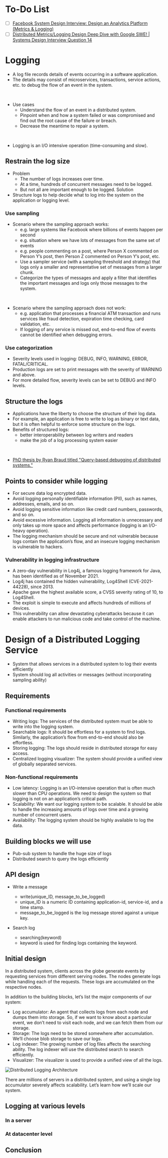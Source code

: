 # To-Do List

- [ ] [Facebook System Design Interview: Design an Analytics Platform (Metrics & Logging)](https://www.youtube.com/watch?v=kIcq1_pBQSY)
- [ ] [Distributed Metrics/Logging Design Deep Dive with Google SWE! | Systems Design Interview Question 14](https://www.youtube.com/watch?v=_KoiMoZZ3C8)

# Logging

- A log file records details of events occurring in a software application.
- The details may consist of microservices, transactions, service actions, etc. to debug the flow of an event in the system.

<br/>

- Use cases
  - Understand the flow of an event in a distributed system.
  - Pinpoint when and how a system failed or was compromised and find out the root cause of the failure or breach.
  - Decrease the meantime to repair a system.

<br/>

- Logging is an I/O intensive operation (time-consuming and slow).

## Restrain the log size

- Problem
  - The number of logs increases over time.
  - At a time, hundreds of concurrent messages need to be logged.
  - But not all are important enough to be logged.
Solution
- Structure logs to help decide what to log into the system on the application or logging level.

### Use sampling

- Scenario where the sampling approach works:
  - e.g. large systems like Facebook where billions of events happen per second
  - e.g. situation where we have lots of messages from the same set of events
  - e.g. people commenting on a post, where Person X commented on Person Y’s post, then Person Z commented on Person Y’s post, etc.
  - Use a sampler service (with a sampling threshold and strategy) that logs only a smaller and representative set of messages from a larger chunk.
  - Categorize the types of messages and apply a filter that identifies the important messages and logs only those messages to the system.

<br/>

- Scenario where the sampling approach does not work:
  - e.g. application that processes a financial ATM transaction and runs services like fraud detection, expiration time checking, card validation, etc.
  - If logging of any service is missed out, end-to-end flow of events cannot be identified when debugging errors.

### Use categorization

- Severity levels used in logging: DEBUG, INFO, WARNING, ERROR, FATAL/CRITICAL.
- Production logs are set to print messages with the severity of WARNING and above.
- For more detailed flow, severity levels can be set to DEBUG and INFO levels.

## Structure the logs

- Applications have the liberty to choose the structure of their log data.
- For example, an application is free to write to log as binary or text data, but it is often helpful to enforce some structure on the logs.
- Benefits of structured logs:
  - better interoperability between log writers and readers
  - make the job of a log processing system easier

<br/>

- [PhD thesis by Ryan Braud titled "Query-based debugging of distributed systems."](https://escholarship.org/uc/item/2p06d5sv)

## Points to consider while logging

- For secure data log encrypted data.
- Avoid logging personally identifiable information (PII), such as names, addresses, emails, and so on.
- Avoid logging sensitive information like credit card numbers, passwords, and so on.
- Avoid excessive information. Logging all information is unnecessary and only takes up more space and affects performance (logging is an I/O-heavy operation).
- The logging mechanism should be secure and not vulnerable because logs contain the application’s flow, and an insecure logging mechanism is vulnerable to hackers.

### Vulnerability in logging infrastructure

- A zero-day vulnerability in Log4j, a famous logging framework for Java, has been identified as of November 2021.
- Log4j has contained the hidden vulnerability, Log4Shell (CVE-2021-44228), since 2013.
- Apache gave the highest available score, a CVSS severity rating of 10, to Log4Shell. 
- The exploit is simple to execute and affects hundreds of millions of devices.
- This vulnerability can allow devastating cyberattacks because it can enable attackers to run malicious code and take control of the machine.

# Design of a Distributed Logging Service

- System that allows services in a distributed system to log their events efficiently
- System should log all activities or messages (without incorporating sampling ability)

## Requirements

### Functional requirements

- Writing logs: The services of the distributed system must be able to write into the logging system.
- Searchable logs: It should be effortless for a system to find logs. Similarly, the application’s flow from end-to-end should also be effortless.
- Storing logging: The logs should reside in distributed storage for easy access.
- Centralized logging visualizer: The system should provide a unified view of globally separated services.

### Non-functional requirements

- Low latency: Logging is an I/O-intensive operation that is often much slower than CPU operations. We need to design the system so that logging is not on an application’s critical path.
- Scalability: We want our logging system to be scalable. It should be able to handle the increasing amounts of logs over time and a growing number of concurrent users.
- Availability: The logging system should be highly available to log the data.

## Building blocks we will use

- Pub-sub system to handle the huge size of logs
- Distributed search to query the logs efficiently

## API design

- Write a message
  - write(unique_ID, message_to_be_logged)
  - unique_ID is a numeric ID containing application-id, service-id, and a time stamp.
  - message_to_be_logged is the log message stored against a unique key.

- Search log
  - searching(keyword)
  - keyword is used for finding logs containing the keyword.

## Initial design

In a distributed system, clients across the globe generate events by requesting services from different serving nodes.
The nodes generate logs while handling each of the requests.
These logs are accumulated on the respective nodes.

In addition to the building blocks, let’s list the major components of our system:
- Log accumulator: An agent that collects logs from each node and dumps them into storage. So, if we want to know about a particular event, we don’t need to visit each node, and we can fetch them from our storage.
- Storage: The logs need to be stored somewhere after accumulation. We’ll choose blob storage to save our logs.
- Log indexer: The growing number of log files affects the searching ability. The log indexer will use the distributed search to search efficiently.
- Visualizer: The visualizer is used to provide a unified view of all the logs.

![Distributed Logging Architecture](basic/images/distributed_logging_architecture_basic.png)

There are millions of servers in a distributed system, and using a single log accumulator severely affects scalability.
Let’s learn how we’ll scale our system.



## Logging at various levels

### In a server

### At datacenter level

## Conclusion
